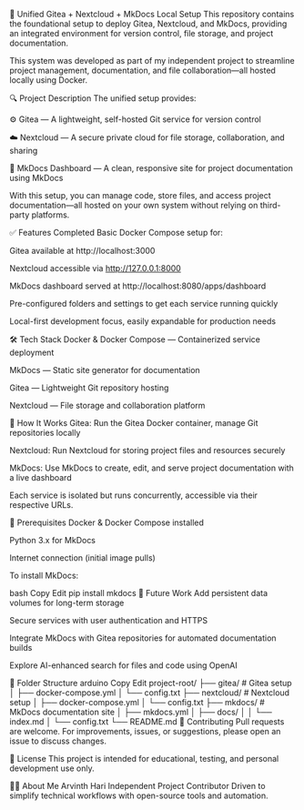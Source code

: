 🚀 Unified Gitea + Nextcloud + MkDocs Local Setup
This repository contains the foundational setup to deploy Gitea, Nextcloud, and MkDocs, providing an integrated environment for version control, file storage, and project documentation.

This system was developed as part of my independent project to streamline project management, documentation, and file collaboration—all hosted locally using Docker.

🔍 Project Description
The unified setup provides:

⚙️ Gitea — A lightweight, self-hosted Git service for version control

☁️ Nextcloud — A secure private cloud for file storage, collaboration, and sharing

📖 MkDocs Dashboard — A clean, responsive site for project documentation using MkDocs

With this setup, you can manage code, store files, and access project documentation—all hosted on your own system without relying on third-party platforms.

✅ Features Completed
Basic Docker Compose setup for:

Gitea available at http://localhost:3000

Nextcloud accessible via http://127.0.0.1:8000

MkDocs dashboard served at http://localhost:8080/apps/dashboard

Pre-configured folders and settings to get each service running quickly

Local-first development focus, easily expandable for production needs

🛠️ Tech Stack
Docker & Docker Compose — Containerized service deployment

MkDocs — Static site generator for documentation

Gitea — Lightweight Git repository hosting

Nextcloud — File storage and collaboration platform

🚀 How It Works
Gitea: Run the Gitea Docker container, manage Git repositories locally

Nextcloud: Run Nextcloud for storing project files and resources securely

MkDocs: Use MkDocs to create, edit, and serve project documentation with a live dashboard

Each service is isolated but runs concurrently, accessible via their respective URLs.

📌 Prerequisites
Docker & Docker Compose installed

Python 3.x for MkDocs

Internet connection (initial image pulls)

To install MkDocs:

bash
Copy
Edit
pip install mkdocs
📝 Future Work
Add persistent data volumes for long-term storage

Secure services with user authentication and HTTPS

Integrate MkDocs with Gitea repositories for automated documentation builds

Explore AI-enhanced search for files and code using OpenAI

📂 Folder Structure
arduino
Copy
Edit
project-root/
├── gitea/           # Gitea setup
│   ├── docker-compose.yml
│   └── config.txt
├── nextcloud/       # Nextcloud setup
│   ├── docker-compose.yml
│   └── config.txt
├── mkdocs/          # MkDocs documentation site
│   ├── mkdocs.yml
│   ├── docs/
│   │   └── index.md
│   └── config.txt
└── README.md
🤝 Contributing
Pull requests are welcome. For improvements, issues, or suggestions, please open an issue to discuss changes.

📄 License
This project is intended for educational, testing, and personal development use only.

🙋‍♂️ About Me
Arvinth Hari
Independent Project Contributor
Driven to simplify technical workflows with open-source tools and automation.

